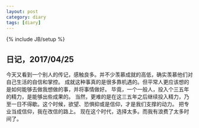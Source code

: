 ```yaml
---
layout: post
category: diary
tags: [diary]
---
```

{% include JB/setup %}


## 日记，2017/04/25
今天又看到一个别人的传记，感触良多。并不少羡慕成就的高低，确实羡慕他们对自己生活的自信和掌控。
成就这种事真的是很多靠机遇的。但平常人更应该想的是如何能够去做我想做的事，并将事情做好。
毕竟，一个一般人，投入个三五年的精力，是能够出些成果的。
当然，更难的是在这三五年之后继续投入精力，乃至一日不得歇。这个时候，欲望、恐惧抑或是信仰，才是我们支撑的动力。
把专业当成信仰，我在改信的路上。
现在这个时代，选择太多。而我有浪费了太多时间了。




